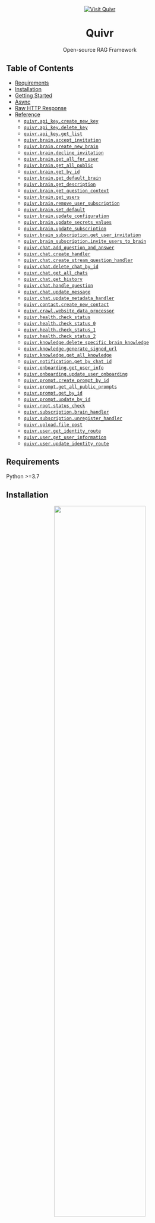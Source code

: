 <div align="center">

[![Visit Quivr](./header.png)](https://quivr.app)

# Quivr<a id="quivr"></a>

Open-source RAG Framework


</div>

## Table of Contents<a id="table-of-contents"></a>

<!-- toc -->

- [Requirements](#requirements)
- [Installation](#installation)
- [Getting Started](#getting-started)
- [Async](#async)
- [Raw HTTP Response](#raw-http-response)
- [Reference](#reference)
  * [`quivr.api_key.create_new_key`](#quivrapi_keycreate_new_key)
  * [`quivr.api_key.delete_key`](#quivrapi_keydelete_key)
  * [`quivr.api_key.get_list`](#quivrapi_keyget_list)
  * [`quivr.brain.accept_invitation`](#quivrbrainaccept_invitation)
  * [`quivr.brain.create_new_brain`](#quivrbraincreate_new_brain)
  * [`quivr.brain.decline_invitation`](#quivrbraindecline_invitation)
  * [`quivr.brain.get_all_for_user`](#quivrbrainget_all_for_user)
  * [`quivr.brain.get_all_public`](#quivrbrainget_all_public)
  * [`quivr.brain.get_by_id`](#quivrbrainget_by_id)
  * [`quivr.brain.get_default_brain`](#quivrbrainget_default_brain)
  * [`quivr.brain.get_description`](#quivrbrainget_description)
  * [`quivr.brain.get_question_context`](#quivrbrainget_question_context)
  * [`quivr.brain.get_users`](#quivrbrainget_users)
  * [`quivr.brain.remove_user_subscription`](#quivrbrainremove_user_subscription)
  * [`quivr.brain.set_default`](#quivrbrainset_default)
  * [`quivr.brain.update_configuration`](#quivrbrainupdate_configuration)
  * [`quivr.brain.update_secrets_values`](#quivrbrainupdate_secrets_values)
  * [`quivr.brain.update_subscription`](#quivrbrainupdate_subscription)
  * [`quivr.brain_subscription.get_user_invitation`](#quivrbrain_subscriptionget_user_invitation)
  * [`quivr.brain_subscription.invite_users_to_brain`](#quivrbrain_subscriptioninvite_users_to_brain)
  * [`quivr.chat.add_question_and_answer`](#quivrchatadd_question_and_answer)
  * [`quivr.chat.create_handler`](#quivrchatcreate_handler)
  * [`quivr.chat.create_stream_question_handler`](#quivrchatcreate_stream_question_handler)
  * [`quivr.chat.delete_chat_by_id`](#quivrchatdelete_chat_by_id)
  * [`quivr.chat.get_all_chats`](#quivrchatget_all_chats)
  * [`quivr.chat.get_history`](#quivrchatget_history)
  * [`quivr.chat.handle_question`](#quivrchathandle_question)
  * [`quivr.chat.update_message`](#quivrchatupdate_message)
  * [`quivr.chat.update_metadata_handler`](#quivrchatupdate_metadata_handler)
  * [`quivr.contact.create_new_contact`](#quivrcontactcreate_new_contact)
  * [`quivr.crawl.website_data_processor`](#quivrcrawlwebsite_data_processor)
  * [`quivr.health.check_status`](#quivrhealthcheck_status)
  * [`quivr.health.check_status_0`](#quivrhealthcheck_status_0)
  * [`quivr.health.check_status_1`](#quivrhealthcheck_status_1)
  * [`quivr.health.check_status_2`](#quivrhealthcheck_status_2)
  * [`quivr.knowledge.delete_specific_brain_knowledge`](#quivrknowledgedelete_specific_brain_knowledge)
  * [`quivr.knowledge.generate_signed_url`](#quivrknowledgegenerate_signed_url)
  * [`quivr.knowledge.get_all_knowledge`](#quivrknowledgeget_all_knowledge)
  * [`quivr.notification.get_by_chat_id`](#quivrnotificationget_by_chat_id)
  * [`quivr.onboarding.get_user_info`](#quivronboardingget_user_info)
  * [`quivr.onboarding.update_user_onboarding`](#quivronboardingupdate_user_onboarding)
  * [`quivr.prompt.create_prompt_by_id`](#quivrpromptcreate_prompt_by_id)
  * [`quivr.prompt.get_all_public_prompts`](#quivrpromptget_all_public_prompts)
  * [`quivr.prompt.get_by_id`](#quivrpromptget_by_id)
  * [`quivr.prompt.update_by_id`](#quivrpromptupdate_by_id)
  * [`quivr.root.status_check`](#quivrrootstatus_check)
  * [`quivr.subscription.brain_handler`](#quivrsubscriptionbrain_handler)
  * [`quivr.subscription.unregister_handler`](#quivrsubscriptionunregister_handler)
  * [`quivr.upload.file_post`](#quivruploadfile_post)
  * [`quivr.user.get_identity_route`](#quivruserget_identity_route)
  * [`quivr.user.get_user_information`](#quivruserget_user_information)
  * [`quivr.user.update_identity_route`](#quivruserupdate_identity_route)

<!-- tocstop -->

## Requirements<a id="requirements"></a>

Python >=3.7

## Installation<a id="installation"></a>
<div align="center">
  <a href="https://konfigthis.com/sdk-sign-up?company=Quivr&language=Python">
    <img src="https://raw.githubusercontent.com/konfig-dev/brand-assets/HEAD/cta-images/python-cta.png" width="70%">
  </a>
</div>

## Getting Started<a id="getting-started"></a>

```python
from pprint import pprint
from quivr_python_sdk import Quivr, ApiException

quivr = Quivr(

    access_token = 'YOUR_BEARER_TOKEN'
)

try:
    # Create Api Key
    create_new_key_response = quivr.api_key.create_new_key()
    print(create_new_key_response)
except ApiException as e:
    print("Exception when calling APIKeyApi.create_new_key: %s\n" % e)
    pprint(e.body)
    pprint(e.headers)
    pprint(e.status)
    pprint(e.reason)
    pprint(e.round_trip_time)
```

## Async<a id="async"></a>

`async` support is available by prepending `a` to any method.

```python

import asyncio
from pprint import pprint
from quivr_python_sdk import Quivr, ApiException

quivr = Quivr(

    access_token = 'YOUR_BEARER_TOKEN'
)

async def main():
    try:
        # Create Api Key
        create_new_key_response = await quivr.api_key.acreate_new_key()
        print(create_new_key_response)
    except ApiException as e:
        print("Exception when calling APIKeyApi.create_new_key: %s\n" % e)
        pprint(e.body)
        pprint(e.headers)
        pprint(e.status)
        pprint(e.reason)
        pprint(e.round_trip_time)

asyncio.run(main())
```

## Raw HTTP Response<a id="raw-http-response"></a>

To access raw HTTP response values, use the `.raw` namespace.

```python
from pprint import pprint
from quivr_python_sdk import Quivr, ApiException

quivr = Quivr(

    access_token = 'YOUR_BEARER_TOKEN'
)

try:
    # Create Api Key
    create_new_key_response = quivr.api_key.raw.create_new_key()
    pprint(create_new_key_response.body)
    pprint(create_new_key_response.body["api_key"])
    pprint(create_new_key_response.body["key_id"])
    pprint(create_new_key_response.body["days"])
    pprint(create_new_key_response.body["only_chat"])
    pprint(create_new_key_response.body["name"])
    pprint(create_new_key_response.body["creation_time"])
    pprint(create_new_key_response.body["is_active"])
    pprint(create_new_key_response.headers)
    pprint(create_new_key_response.status)
    pprint(create_new_key_response.round_trip_time)
except ApiException as e:
    print("Exception when calling APIKeyApi.create_new_key: %s\n" % e)
    pprint(e.body)
    pprint(e.headers)
    pprint(e.status)
    pprint(e.reason)
    pprint(e.round_trip_time)
```


## Reference<a id="reference"></a>
### `quivr.api_key.create_new_key`<a id="quivrapi_keycreate_new_key"></a>

Create new API key for the current user.

- `current_user`: The current authenticated user.
- Returns the newly created API key.

This endpoint generates a new API key for the current user. The API key is stored in the database and associated with
the user. It returns the newly created API key.

#### 🛠️ Usage<a id="🛠️-usage"></a>

```python
create_new_key_response = quivr.api_key.create_new_key()
```

#### 🔄 Return<a id="🔄-return"></a>

[`ApiKey`](./quivr_python_sdk/pydantic/api_key.py)

#### 🌐 Endpoint<a id="🌐-endpoint"></a>

`/api-key` `post`

[🔙 **Back to Table of Contents**](#table-of-contents)

---

### `quivr.api_key.delete_key`<a id="quivrapi_keydelete_key"></a>

Delete (deactivate) an API key for the current user.

- `key_id`: The ID of the API key to delete.

This endpoint deactivates and deletes the specified API key associated with the current user. The API key is marked
as inactive in the database.

#### 🛠️ Usage<a id="🛠️-usage"></a>

```python
delete_key_response = quivr.api_key.delete_key(
    key_id="key_id_example",
)
```

#### ⚙️ Parameters<a id="⚙️-parameters"></a>

##### key_id: `str`<a id="key_id-str"></a>

#### 🌐 Endpoint<a id="🌐-endpoint"></a>

`/api-key/{key_id}` `delete`

[🔙 **Back to Table of Contents**](#table-of-contents)

---

### `quivr.api_key.get_list`<a id="quivrapi_keyget_list"></a>

Get all active API keys for the current user.

- `current_user`: The current authenticated user.
- Returns a list of active API keys with their IDs and creation times.

This endpoint retrieves all the active API keys associated with the current user. It returns a list of API key objects
containing the key ID and creation time for each API key.

#### 🛠️ Usage<a id="🛠️-usage"></a>

```python
get_list_response = quivr.api_key.get_list()
```

#### 🔄 Return<a id="🔄-return"></a>

[`ApiKeyGetListResponse`](./quivr_python_sdk/pydantic/api_key_get_list_response.py)

#### 🌐 Endpoint<a id="🌐-endpoint"></a>

`/api-keys` `get`

[🔙 **Back to Table of Contents**](#table-of-contents)

---

### `quivr.brain.accept_invitation`<a id="quivrbrainaccept_invitation"></a>

Accept an invitation to a brain for a user. This function removes the
invitation from the subscription invitations and adds the user to the
brain users.

#### 🛠️ Usage<a id="🛠️-usage"></a>

```python
accept_invitation_response = quivr.brain.accept_invitation(
    brain_id="brain_id_example",
)
```

#### ⚙️ Parameters<a id="⚙️-parameters"></a>

##### brain_id: `str`<a id="brain_id-str"></a>

#### 🌐 Endpoint<a id="🌐-endpoint"></a>

`/brains/{brain_id}/subscription/accept` `post`

[🔙 **Back to Table of Contents**](#table-of-contents)

---

### `quivr.brain.create_new_brain`<a id="quivrbraincreate_new_brain"></a>

Create a new brain for the user.

#### 🛠️ Usage<a id="🛠️-usage"></a>

```python
create_new_brain_response = quivr.brain.create_new_brain(
    description="This is a description",
    name="Default brain",
    status="private",
    model="string_example",
    temperature=0,
    max_tokens=2000,
    prompt_id="046b6c7f-0b8a-43b9-b35d-6489e6daee91",
    brain_type="doc",
    brain_definition={
        "method": "GET",
        "url": "url_example",
        "secrets": [],
        "raw": False,
    },
    brain_secrets_values={},
    connected_brains_ids=[],
    integration={
        "integration_id": "integration_id_example",
        "settings": {},
    },
)
```

#### ⚙️ Parameters<a id="⚙️-parameters"></a>

##### description: `str`<a id="description-str"></a>

##### name: `Optional[str]`<a id="name-optionalstr"></a>

##### status: `Optional[str]`<a id="status-optionalstr"></a>

##### model: `Optional[str]`<a id="model-optionalstr"></a>

##### temperature: `Optional[Union[int, float]]`<a id="temperature-optionalunionint-float"></a>

##### max_tokens: `Optional[int]`<a id="max_tokens-optionalint"></a>

##### prompt_id: `Optional[str]`<a id="prompt_id-optionalstr"></a>

##### brain_type: [`BrainTypeNullable`](./quivr_python_sdk/type/brain_type_nullable.py)<a id="brain_type-braintypenullablequivr_python_sdktypebrain_type_nullablepy"></a>

##### brain_definition: [`CreateApiBrainDefinitionNullable`](./quivr_python_sdk/type/create_api_brain_definition_nullable.py)<a id="brain_definition-createapibraindefinitionnullablequivr_python_sdktypecreate_api_brain_definition_nullablepy"></a>


##### brain_secrets_values: `Optional[Dict[str, Union[bool, date, datetime, dict, float, int, list, str, None]]]`<a id="brain_secrets_values-optionaldictstr-unionbool-date-datetime-dict-float-int-list-str-none"></a>

##### connected_brains_ids: [`CreateBrainPropertiesConnectedBrainsIds`](./quivr_python_sdk/type/create_brain_properties_connected_brains_ids.py)<a id="connected_brains_ids-createbrainpropertiesconnectedbrainsidsquivr_python_sdktypecreate_brain_properties_connected_brains_idspy"></a>

##### integration: [`BrainIntegrationSettingsNullable`](./quivr_python_sdk/type/brain_integration_settings_nullable.py)<a id="integration-brainintegrationsettingsnullablequivr_python_sdktypebrain_integration_settings_nullablepy"></a>


#### ⚙️ Request Body<a id="⚙️-request-body"></a>

[`CreateBrainProperties`](./quivr_python_sdk/type/create_brain_properties.py)
#### 🌐 Endpoint<a id="🌐-endpoint"></a>

`/brains` `post`

[🔙 **Back to Table of Contents**](#table-of-contents)

---

### `quivr.brain.decline_invitation`<a id="quivrbraindecline_invitation"></a>

Decline an invitation to a brain for a user. This function removes the
invitation from the subscription invitations.

#### 🛠️ Usage<a id="🛠️-usage"></a>

```python
decline_invitation_response = quivr.brain.decline_invitation(
    brain_id="brain_id_example",
)
```

#### ⚙️ Parameters<a id="⚙️-parameters"></a>

##### brain_id: `str`<a id="brain_id-str"></a>

#### 🌐 Endpoint<a id="🌐-endpoint"></a>

`/brains/{brain_id}/subscription/decline` `post`

[🔙 **Back to Table of Contents**](#table-of-contents)

---

### `quivr.brain.get_all_for_user`<a id="quivrbrainget_all_for_user"></a>

Retrieve all brains for the current user.

#### 🛠️ Usage<a id="🛠️-usage"></a>

```python
get_all_for_user_response = quivr.brain.get_all_for_user()
```

#### 🌐 Endpoint<a id="🌐-endpoint"></a>

`/brains` `get`

[🔙 **Back to Table of Contents**](#table-of-contents)

---

### `quivr.brain.get_all_public`<a id="quivrbrainget_all_public"></a>

Retrieve all Quivr public brains.

#### 🛠️ Usage<a id="🛠️-usage"></a>

```python
get_all_public_response = quivr.brain.get_all_public()
```

#### 🔄 Return<a id="🔄-return"></a>

[`BrainGetAllPublicResponse`](./quivr_python_sdk/pydantic/brain_get_all_public_response.py)

#### 🌐 Endpoint<a id="🌐-endpoint"></a>

`/brains/public` `get`

[🔙 **Back to Table of Contents**](#table-of-contents)

---

### `quivr.brain.get_by_id`<a id="quivrbrainget_by_id"></a>

Retrieve details of a specific brain by its ID.

#### 🛠️ Usage<a id="🛠️-usage"></a>

```python
get_by_id_response = quivr.brain.get_by_id(
    brain_id="brain_id_example",
)
```

#### ⚙️ Parameters<a id="⚙️-parameters"></a>

##### brain_id: `str`<a id="brain_id-str"></a>

#### 🌐 Endpoint<a id="🌐-endpoint"></a>

`/brains/{brain_id}` `get`

[🔙 **Back to Table of Contents**](#table-of-contents)

---

### `quivr.brain.get_default_brain`<a id="quivrbrainget_default_brain"></a>

Retrieve or create the default brain for the current user.

#### 🛠️ Usage<a id="🛠️-usage"></a>

```python
get_default_brain_response = quivr.brain.get_default_brain()
```

#### 🌐 Endpoint<a id="🌐-endpoint"></a>

`/brains/default` `get`

[🔙 **Back to Table of Contents**](#table-of-contents)

---

### `quivr.brain.get_description`<a id="quivrbrainget_description"></a>

Retrieve the integration brain description.

#### 🛠️ Usage<a id="🛠️-usage"></a>

```python
get_description_response = quivr.brain.get_description()
```

#### 🔄 Return<a id="🔄-return"></a>

[`BrainGetDescriptionResponse`](./quivr_python_sdk/pydantic/brain_get_description_response.py)

#### 🌐 Endpoint<a id="🌐-endpoint"></a>

`/brains/integrations` `get`

[🔙 **Back to Table of Contents**](#table-of-contents)

---

### `quivr.brain.get_question_context`<a id="quivrbrainget_question_context"></a>

Retrieve the question context from a specific brain.

#### 🛠️ Usage<a id="🛠️-usage"></a>

```python
get_question_context_response = quivr.brain.get_question_context(
    question="string_example",
    brain_id="brain_id_example",
)
```

#### ⚙️ Parameters<a id="⚙️-parameters"></a>

##### question: `str`<a id="question-str"></a>

##### brain_id: `str`<a id="brain_id-str"></a>

#### ⚙️ Request Body<a id="⚙️-request-body"></a>

[`BrainQuestionRequest`](./quivr_python_sdk/type/brain_question_request.py)
#### 🌐 Endpoint<a id="🌐-endpoint"></a>

`/brains/{brain_id}/documents` `post`

[🔙 **Back to Table of Contents**](#table-of-contents)

---

### `quivr.brain.get_users`<a id="quivrbrainget_users"></a>

Get all users for a brain

#### 🛠️ Usage<a id="🛠️-usage"></a>

```python
get_users_response = quivr.brain.get_users(
    brain_id="brain_id_example",
)
```

#### ⚙️ Parameters<a id="⚙️-parameters"></a>

##### brain_id: `str`<a id="brain_id-str"></a>

#### 🌐 Endpoint<a id="🌐-endpoint"></a>

`/brains/{brain_id}/users` `get`

[🔙 **Back to Table of Contents**](#table-of-contents)

---

### `quivr.brain.remove_user_subscription`<a id="quivrbrainremove_user_subscription"></a>

Remove a user's subscription to a brain

#### 🛠️ Usage<a id="🛠️-usage"></a>

```python
remove_user_subscription_response = quivr.brain.remove_user_subscription(
    brain_id="brain_id_example",
)
```

#### ⚙️ Parameters<a id="⚙️-parameters"></a>

##### brain_id: `str`<a id="brain_id-str"></a>

#### 🌐 Endpoint<a id="🌐-endpoint"></a>

`/brains/{brain_id}/subscription` `delete`

[🔙 **Back to Table of Contents**](#table-of-contents)

---

### `quivr.brain.set_default`<a id="quivrbrainset_default"></a>

Set a brain as the default for the current user.

#### 🛠️ Usage<a id="🛠️-usage"></a>

```python
set_default_response = quivr.brain.set_default(
    brain_id="brain_id_example",
)
```

#### ⚙️ Parameters<a id="⚙️-parameters"></a>

##### brain_id: `str`<a id="brain_id-str"></a>

#### 🌐 Endpoint<a id="🌐-endpoint"></a>

`/brains/{brain_id}/default` `post`

[🔙 **Back to Table of Contents**](#table-of-contents)

---

### `quivr.brain.update_configuration`<a id="quivrbrainupdate_configuration"></a>

Update an existing brain's configuration.

#### 🛠️ Usage<a id="🛠️-usage"></a>

```python
update_configuration_response = quivr.brain.update_configuration(
    brain_id="brain_id_example",
    description="string_example",
    name="string_example",
    temperature=3.14,
    model="string_example",
    max_tokens=1,
    status="string_example",
    prompt_id="046b6c7f-0b8a-43b9-b35d-6489e6daee91",
    brain_definition={
        "brain_id": "brain_id_example",
        "method": "GET",
        "url": "url_example",
        "params": {
            "properties": [],
            "required": [],
        },
,
        "secrets": [
            {
                "name": "name_example",
                "type": "type_example",
            }
        ],
        "raw": False,
    },
    connected_brains_ids=[],
    integration={
        "settings": {},
    },
)
```

#### ⚙️ Parameters<a id="⚙️-parameters"></a>

##### brain_id: `str`<a id="brain_id-str"></a>

##### description: `Optional[str]`<a id="description-optionalstr"></a>

##### name: `Optional[str]`<a id="name-optionalstr"></a>

##### temperature: `Optional[Union[int, float]]`<a id="temperature-optionalunionint-float"></a>

##### model: `Optional[str]`<a id="model-optionalstr"></a>

##### max_tokens: `Optional[int]`<a id="max_tokens-optionalint"></a>

##### status: `Optional[str]`<a id="status-optionalstr"></a>

##### prompt_id: `Optional[str]`<a id="prompt_id-optionalstr"></a>

##### brain_definition: [`ApiBrainDefinitionEntityInputNullable`](./quivr_python_sdk/type/api_brain_definition_entity_input_nullable.py)<a id="brain_definition-apibraindefinitionentityinputnullablequivr_python_sdktypeapi_brain_definition_entity_input_nullablepy"></a>


##### connected_brains_ids: [`BrainUpdatablePropertiesConnectedBrainsIds`](./quivr_python_sdk/type/brain_updatable_properties_connected_brains_ids.py)<a id="connected_brains_ids-brainupdatablepropertiesconnectedbrainsidsquivr_python_sdktypebrain_updatable_properties_connected_brains_idspy"></a>

##### integration: [`BrainIntegrationUpdateSettingsNullable`](./quivr_python_sdk/type/brain_integration_update_settings_nullable.py)<a id="integration-brainintegrationupdatesettingsnullablequivr_python_sdktypebrain_integration_update_settings_nullablepy"></a>


#### ⚙️ Request Body<a id="⚙️-request-body"></a>

[`BrainUpdatableProperties`](./quivr_python_sdk/type/brain_updatable_properties.py)
#### 🌐 Endpoint<a id="🌐-endpoint"></a>

`/brains/{brain_id}` `put`

[🔙 **Back to Table of Contents**](#table-of-contents)

---

### `quivr.brain.update_secrets_values`<a id="quivrbrainupdate_secrets_values"></a>

Update an existing brain's secrets.

#### 🛠️ Usage<a id="🛠️-usage"></a>

```python
update_secrets_values_response = quivr.brain.update_secrets_values(
    brain_id="brain_id_example",
)
```

#### ⚙️ Parameters<a id="⚙️-parameters"></a>

##### brain_id: `str`<a id="brain_id-str"></a>

#### ⚙️ Request Body<a id="⚙️-request-body"></a>

[`BrainUpdateSecretsValuesRequest`](./quivr_python_sdk/type/brain_update_secrets_values_request.py)
#### 🌐 Endpoint<a id="🌐-endpoint"></a>

`/brains/{brain_id}/secrets-values` `put`

[🔙 **Back to Table of Contents**](#table-of-contents)

---

### `quivr.brain.update_subscription`<a id="quivrbrainupdate_subscription"></a>

Update Brain Subscription

#### 🛠️ Usage<a id="🛠️-usage"></a>

```python
update_subscription_response = quivr.brain.update_subscription(
    email="string_example",
    brain_id="brain_id_example",
    rights="string_example",
)
```

#### ⚙️ Parameters<a id="⚙️-parameters"></a>

##### email: `str`<a id="email-str"></a>

##### brain_id: `str`<a id="brain_id-str"></a>

##### rights: `Optional[str]`<a id="rights-optionalstr"></a>

#### ⚙️ Request Body<a id="⚙️-request-body"></a>

[`BrainSubscriptionUpdatableProperties`](./quivr_python_sdk/type/brain_subscription_updatable_properties.py)
#### 🌐 Endpoint<a id="🌐-endpoint"></a>

`/brains/{brain_id}/subscription` `put`

[🔙 **Back to Table of Contents**](#table-of-contents)

---

### `quivr.brain_subscription.get_user_invitation`<a id="quivrbrain_subscriptionget_user_invitation"></a>

Get an invitation to a brain for a user. This function checks if the user
has been invited to the brain and returns the invitation status.

#### 🛠️ Usage<a id="🛠️-usage"></a>

```python
get_user_invitation_response = quivr.brain_subscription.get_user_invitation(
    brain_id="brain_id_example",
)
```

#### ⚙️ Parameters<a id="⚙️-parameters"></a>

##### brain_id: `str`<a id="brain_id-str"></a>

#### 🌐 Endpoint<a id="🌐-endpoint"></a>

`/brains/{brain_id}/subscription` `get`

[🔙 **Back to Table of Contents**](#table-of-contents)

---

### `quivr.brain_subscription.invite_users_to_brain`<a id="quivrbrain_subscriptioninvite_users_to_brain"></a>

Invite multiple users to a brain by their emails. This function creates
or updates a brain subscription invitation for each user and sends an
invitation email to each user.

#### 🛠️ Usage<a id="🛠️-usage"></a>

```python
invite_users_to_brain_response = quivr.brain_subscription.invite_users_to_brain(
    body=[
        {}
    ],
    brain_id="brain_id_example",
    origin="string_example",
)
```

#### ⚙️ Parameters<a id="⚙️-parameters"></a>

##### brain_id: `str`<a id="brain_id-str"></a>

##### origin: `Optional[str]`<a id="origin-optionalstr"></a>

##### requestBody: [`BrainSubscriptionInviteUsersToBrainRequest`](./quivr_python_sdk/type/brain_subscription_invite_users_to_brain_request.py)<a id="requestbody-brainsubscriptioninviteuserstobrainrequestquivr_python_sdktypebrain_subscription_invite_users_to_brain_requestpy"></a>

#### 🌐 Endpoint<a id="🌐-endpoint"></a>

`/brains/{brain_id}/subscription` `post`

[🔙 **Back to Table of Contents**](#table-of-contents)

---

### `quivr.chat.add_question_and_answer`<a id="quivrchatadd_question_and_answer"></a>

Add a new question and anwser to the chat.

#### 🛠️ Usage<a id="🛠️-usage"></a>

```python
add_question_and_answer_response = quivr.chat.add_question_and_answer(
    question="string_example",
    answer="string_example",
    chat_id="chat_id_example",
)
```

#### ⚙️ Parameters<a id="⚙️-parameters"></a>

##### question: `str`<a id="question-str"></a>

##### answer: `str`<a id="answer-str"></a>

##### chat_id: `str`<a id="chat_id-str"></a>

#### ⚙️ Request Body<a id="⚙️-request-body"></a>

[`QuestionAndAnswer`](./quivr_python_sdk/type/question_and_answer.py)
#### 🔄 Return<a id="🔄-return"></a>

[`ChatNullable`](./quivr_python_sdk/pydantic/chat_nullable.py)

#### 🌐 Endpoint<a id="🌐-endpoint"></a>

`/chat/{chat_id}/question/answer` `post`

[🔙 **Back to Table of Contents**](#table-of-contents)

---

### `quivr.chat.create_handler`<a id="quivrchatcreate_handler"></a>

Create a new chat with initial chat messages.

#### 🛠️ Usage<a id="🛠️-usage"></a>

```python
create_handler_response = quivr.chat.create_handler(
    name="string_example",
)
```

#### ⚙️ Parameters<a id="⚙️-parameters"></a>

##### name: `str`<a id="name-str"></a>

#### ⚙️ Request Body<a id="⚙️-request-body"></a>

[`CreateChatProperties`](./quivr_python_sdk/type/create_chat_properties.py)
#### 🌐 Endpoint<a id="🌐-endpoint"></a>

`/chat` `post`

[🔙 **Back to Table of Contents**](#table-of-contents)

---

### `quivr.chat.create_stream_question_handler`<a id="quivrchatcreate_stream_question_handler"></a>

Create Stream Question Handler

#### 🛠️ Usage<a id="🛠️-usage"></a>

```python
create_stream_question_handler_response = quivr.chat.create_stream_question_handler(
    question="string_example",
    chat_id="chat_id_example",
    model="string_example",
    temperature=3.14,
    max_tokens=1,
    brain_id="046b6c7f-0b8a-43b9-b35d-6489e6daee91",
    prompt_id="046b6c7f-0b8a-43b9-b35d-6489e6daee91",
    brain_id="046b6c7f-0b8a-43b9-b35d-6489e6daee91",
)
```

#### ⚙️ Parameters<a id="⚙️-parameters"></a>

##### chat_id: `str`<a id="chat_id-str"></a>

##### brain_id: `Optional[str]`<a id="brain_id-optionalstr"></a>

##### requestBody: [`ChatQuestion`](./quivr_python_sdk/type/chat_question.py)<a id="requestbody-chatquestionquivr_python_sdktypechat_questionpy"></a>

#### 🌐 Endpoint<a id="🌐-endpoint"></a>

`/chat/{chat_id}/question/stream` `post`

[🔙 **Back to Table of Contents**](#table-of-contents)

---

### `quivr.chat.delete_chat_by_id`<a id="quivrchatdelete_chat_by_id"></a>

Delete a specific chat by chat ID.

#### 🛠️ Usage<a id="🛠️-usage"></a>

```python
delete_chat_by_id_response = quivr.chat.delete_chat_by_id(
    chat_id="chat_id_example",
)
```

#### ⚙️ Parameters<a id="⚙️-parameters"></a>

##### chat_id: `str`<a id="chat_id-str"></a>

#### 🌐 Endpoint<a id="🌐-endpoint"></a>

`/chat/{chat_id}` `delete`

[🔙 **Back to Table of Contents**](#table-of-contents)

---

### `quivr.chat.get_all_chats`<a id="quivrchatget_all_chats"></a>

Retrieve all chats for the current user.

- `current_user`: The current authenticated user.
- Returns a list of all chats for the user.

This endpoint retrieves all the chats associated with the current authenticated user. It returns a list of chat objects
containing the chat ID and chat name for each chat.

#### 🛠️ Usage<a id="🛠️-usage"></a>

```python
get_all_chats_response = quivr.chat.get_all_chats()
```

#### 🌐 Endpoint<a id="🌐-endpoint"></a>

`/chat` `get`

[🔙 **Back to Table of Contents**](#table-of-contents)

---

### `quivr.chat.get_history`<a id="quivrchatget_history"></a>

Get Chat History Handler

#### 🛠️ Usage<a id="🛠️-usage"></a>

```python
get_history_response = quivr.chat.get_history(
    chat_id="chat_id_example",
)
```

#### ⚙️ Parameters<a id="⚙️-parameters"></a>

##### chat_id: `str`<a id="chat_id-str"></a>

#### 🔄 Return<a id="🔄-return"></a>

[`ChatGetHistoryResponse`](./quivr_python_sdk/pydantic/chat_get_history_response.py)

#### 🌐 Endpoint<a id="🌐-endpoint"></a>

`/chat/{chat_id}/history` `get`

[🔙 **Back to Table of Contents**](#table-of-contents)

---

### `quivr.chat.handle_question`<a id="quivrchathandle_question"></a>

Create Question Handler

#### 🛠️ Usage<a id="🛠️-usage"></a>

```python
handle_question_response = quivr.chat.handle_question(
    question="string_example",
    chat_id="chat_id_example",
    model="string_example",
    temperature=3.14,
    max_tokens=1,
    brain_id="046b6c7f-0b8a-43b9-b35d-6489e6daee91",
    prompt_id="046b6c7f-0b8a-43b9-b35d-6489e6daee91",
    brain_id="046b6c7f-0b8a-43b9-b35d-6489e6daee91",
)
```

#### ⚙️ Parameters<a id="⚙️-parameters"></a>

##### chat_id: `str`<a id="chat_id-str"></a>

##### brain_id: `Optional[str]`<a id="brain_id-optionalstr"></a>

##### requestBody: [`ChatQuestion`](./quivr_python_sdk/type/chat_question.py)<a id="requestbody-chatquestionquivr_python_sdktypechat_questionpy"></a>

#### 🌐 Endpoint<a id="🌐-endpoint"></a>

`/chat/{chat_id}/question` `post`

[🔙 **Back to Table of Contents**](#table-of-contents)

---

### `quivr.chat.update_message`<a id="quivrchatupdate_message"></a>

Update Chat Message

#### 🛠️ Usage<a id="🛠️-usage"></a>

```python
update_message_response = quivr.chat.update_message(
    thumbs=True,
    chat_id="chat_id_example",
    message_id="message_id_example",
)
```

#### ⚙️ Parameters<a id="⚙️-parameters"></a>

##### thumbs: `Optional[bool]`<a id="thumbs-optionalbool"></a>

##### chat_id: `str`<a id="chat_id-str"></a>

##### message_id: `str`<a id="message_id-str"></a>

#### ⚙️ Request Body<a id="⚙️-request-body"></a>

[`ChatMessageProperties`](./quivr_python_sdk/type/chat_message_properties.py)
#### 🌐 Endpoint<a id="🌐-endpoint"></a>

`/chat/{chat_id}/{message_id}` `put`

[🔙 **Back to Table of Contents**](#table-of-contents)

---

### `quivr.chat.update_metadata_handler`<a id="quivrchatupdate_metadata_handler"></a>

Update chat attributes

#### 🛠️ Usage<a id="🛠️-usage"></a>

```python
update_metadata_handler_response = quivr.chat.update_metadata_handler(
    chat_id="chat_id_example",
    chat_name="string_example",
)
```

#### ⚙️ Parameters<a id="⚙️-parameters"></a>

##### chat_id: `str`<a id="chat_id-str"></a>

##### chat_name: `Optional[str]`<a id="chat_name-optionalstr"></a>

#### ⚙️ Request Body<a id="⚙️-request-body"></a>

[`ChatUpdatableProperties`](./quivr_python_sdk/type/chat_updatable_properties.py)
#### 🌐 Endpoint<a id="🌐-endpoint"></a>

`/chat/{chat_id}/metadata` `put`

[🔙 **Back to Table of Contents**](#table-of-contents)

---

### `quivr.contact.create_new_contact`<a id="quivrcontactcreate_new_contact"></a>

Post Contact

#### 🛠️ Usage<a id="🛠️-usage"></a>

```python
create_new_contact_response = quivr.contact.create_new_contact(
    customer_email="string_example",
    content="string_example",
)
```

#### ⚙️ Parameters<a id="⚙️-parameters"></a>

##### customer_email: `str`<a id="customer_email-str"></a>

##### content: `str`<a id="content-str"></a>

#### ⚙️ Request Body<a id="⚙️-request-body"></a>

[`ContactMessage`](./quivr_python_sdk/type/contact_message.py)
#### 🌐 Endpoint<a id="🌐-endpoint"></a>

`/contact` `post`

[🔙 **Back to Table of Contents**](#table-of-contents)

---

### `quivr.crawl.website_data_processor`<a id="quivrcrawlwebsite_data_processor"></a>

Crawl a website and process the crawled data.

#### 🛠️ Usage<a id="🛠️-usage"></a>

```python
website_data_processor_response = quivr.crawl.website_data_processor(
    url="string_example",
    brain_id="brain_id_example",
    js=False,
    depth=1,
    max_pages=100,
    max_time=60,
    chat_id="046b6c7f-0b8a-43b9-b35d-6489e6daee91",
)
```

#### ⚙️ Parameters<a id="⚙️-parameters"></a>

##### url: `str`<a id="url-str"></a>

##### brain_id: `str`<a id="brain_id-str"></a>

The ID of the brain

##### js: `bool`<a id="js-bool"></a>

##### depth: `int`<a id="depth-int"></a>

##### max_pages: `int`<a id="max_pages-int"></a>

##### max_time: `int`<a id="max_time-int"></a>

##### chat_id: `Optional[str]`<a id="chat_id-optionalstr"></a>

The ID of the chat

#### ⚙️ Request Body<a id="⚙️-request-body"></a>

[`CrawlWebsite`](./quivr_python_sdk/type/crawl_website.py)
#### 🌐 Endpoint<a id="🌐-endpoint"></a>

`/crawl` `post`

[🔙 **Back to Table of Contents**](#table-of-contents)

---

### `quivr.health.check_status`<a id="quivrhealthcheck_status"></a>

Healthz

#### 🛠️ Usage<a id="🛠️-usage"></a>

```python
check_status_response = quivr.health.check_status()
```

#### 🌐 Endpoint<a id="🌐-endpoint"></a>

`/chat/healthz` `get`

[🔙 **Back to Table of Contents**](#table-of-contents)

---

### `quivr.health.check_status_0`<a id="quivrhealthcheck_status_0"></a>

Healthz

#### 🛠️ Usage<a id="🛠️-usage"></a>

```python
check_status_0_response = quivr.health.check_status_0()
```

#### 🌐 Endpoint<a id="🌐-endpoint"></a>

`/crawl/healthz` `get`

[🔙 **Back to Table of Contents**](#table-of-contents)

---

### `quivr.health.check_status_1`<a id="quivrhealthcheck_status_1"></a>

Healthz

#### 🛠️ Usage<a id="🛠️-usage"></a>

```python
check_status_1_response = quivr.health.check_status_1()
```

#### 🌐 Endpoint<a id="🌐-endpoint"></a>

`/healthz` `get`

[🔙 **Back to Table of Contents**](#table-of-contents)

---

### `quivr.health.check_status_2`<a id="quivrhealthcheck_status_2"></a>

Healthz

#### 🛠️ Usage<a id="🛠️-usage"></a>

```python
check_status_2_response = quivr.health.check_status_2()
```

#### 🌐 Endpoint<a id="🌐-endpoint"></a>

`/upload/healthz` `get`

[🔙 **Back to Table of Contents**](#table-of-contents)

---

### `quivr.knowledge.delete_specific_brain_knowledge`<a id="quivrknowledgedelete_specific_brain_knowledge"></a>

Delete a specific knowledge from a brain.

#### 🛠️ Usage<a id="🛠️-usage"></a>

```python
delete_specific_brain_knowledge_response = quivr.knowledge.delete_specific_brain_knowledge(
    knowledge_id="knowledge_id_example",
    brain_id="brain_id_example",
)
```

#### ⚙️ Parameters<a id="⚙️-parameters"></a>

##### knowledge_id: `str`<a id="knowledge_id-str"></a>

##### brain_id: `str`<a id="brain_id-str"></a>

#### 🌐 Endpoint<a id="🌐-endpoint"></a>

`/knowledge/{knowledge_id}` `delete`

[🔙 **Back to Table of Contents**](#table-of-contents)

---

### `quivr.knowledge.generate_signed_url`<a id="quivrknowledgegenerate_signed_url"></a>

Generate a signed url to download the file from storage.

#### 🛠️ Usage<a id="🛠️-usage"></a>

```python
generate_signed_url_response = quivr.knowledge.generate_signed_url(
    knowledge_id="knowledge_id_example",
)
```

#### ⚙️ Parameters<a id="⚙️-parameters"></a>

##### knowledge_id: `str`<a id="knowledge_id-str"></a>

#### 🌐 Endpoint<a id="🌐-endpoint"></a>

`/knowledge/{knowledge_id}/signed_download_url` `get`

[🔙 **Back to Table of Contents**](#table-of-contents)

---

### `quivr.knowledge.get_all_knowledge`<a id="quivrknowledgeget_all_knowledge"></a>

Retrieve and list all the knowledge in a brain.

#### 🛠️ Usage<a id="🛠️-usage"></a>

```python
get_all_knowledge_response = quivr.knowledge.get_all_knowledge(
    brain_id="brain_id_example",
)
```

#### ⚙️ Parameters<a id="⚙️-parameters"></a>

##### brain_id: `str`<a id="brain_id-str"></a>

The ID of the brain

#### 🌐 Endpoint<a id="🌐-endpoint"></a>

`/knowledge` `get`

[🔙 **Back to Table of Contents**](#table-of-contents)

---

### `quivr.notification.get_by_chat_id`<a id="quivrnotificationget_by_chat_id"></a>

Get notifications by chat_id

#### 🛠️ Usage<a id="🛠️-usage"></a>

```python
get_by_chat_id_response = quivr.notification.get_by_chat_id(
    chat_id="chat_id_example",
)
```

#### ⚙️ Parameters<a id="⚙️-parameters"></a>

##### chat_id: `str`<a id="chat_id-str"></a>

#### 🌐 Endpoint<a id="🌐-endpoint"></a>

`/notifications/{chat_id}` `get`

[🔙 **Back to Table of Contents**](#table-of-contents)

---

### `quivr.onboarding.get_user_info`<a id="quivronboardingget_user_info"></a>

Get user onboarding information for the current user

#### 🛠️ Usage<a id="🛠️-usage"></a>

```python
get_user_info_response = quivr.onboarding.get_user_info()
```

#### 🔄 Return<a id="🔄-return"></a>

[`OnboardingStatesNullable`](./quivr_python_sdk/pydantic/onboarding_states_nullable.py)

#### 🌐 Endpoint<a id="🌐-endpoint"></a>

`/onboarding` `get`

[🔙 **Back to Table of Contents**](#table-of-contents)

---

### `quivr.onboarding.update_user_onboarding`<a id="quivronboardingupdate_user_onboarding"></a>

Update user onboarding information for the current user

#### 🛠️ Usage<a id="🛠️-usage"></a>

```python
update_user_onboarding_response = quivr.onboarding.update_user_onboarding(
    onboarding_a=True,
    onboarding_b1=True,
    onboarding_b2=True,
    onboarding_b3=True,
)
```

#### ⚙️ Parameters<a id="⚙️-parameters"></a>

##### onboarding_a: `Optional[bool]`<a id="onboarding_a-optionalbool"></a>

##### onboarding_b1: `Optional[bool]`<a id="onboarding_b1-optionalbool"></a>

##### onboarding_b2: `Optional[bool]`<a id="onboarding_b2-optionalbool"></a>

##### onboarding_b3: `Optional[bool]`<a id="onboarding_b3-optionalbool"></a>

#### ⚙️ Request Body<a id="⚙️-request-body"></a>

[`OnboardingUpdatableProperties`](./quivr_python_sdk/type/onboarding_updatable_properties.py)
#### 🔄 Return<a id="🔄-return"></a>

[`OnboardingStates`](./quivr_python_sdk/pydantic/onboarding_states.py)

#### 🌐 Endpoint<a id="🌐-endpoint"></a>

`/onboarding` `put`

[🔙 **Back to Table of Contents**](#table-of-contents)

---

### `quivr.prompt.create_prompt_by_id`<a id="quivrpromptcreate_prompt_by_id"></a>

Create a prompt by its id

#### 🛠️ Usage<a id="🛠️-usage"></a>

```python
create_prompt_by_id_response = quivr.prompt.create_prompt_by_id(
    title="string_example",
    content="string_example",
    status="private",
)
```

#### ⚙️ Parameters<a id="⚙️-parameters"></a>

##### title: `str`<a id="title-str"></a>

##### content: `str`<a id="content-str"></a>

##### status: [`PromptStatusEnum`](./quivr_python_sdk/type/prompt_status_enum.py)<a id="status-promptstatusenumquivr_python_sdktypeprompt_status_enumpy"></a>

#### ⚙️ Request Body<a id="⚙️-request-body"></a>

[`CreatePromptProperties`](./quivr_python_sdk/type/create_prompt_properties.py)
#### 🔄 Return<a id="🔄-return"></a>

[`PromptNullable`](./quivr_python_sdk/pydantic/prompt_nullable.py)

#### 🌐 Endpoint<a id="🌐-endpoint"></a>

`/prompts` `post`

[🔙 **Back to Table of Contents**](#table-of-contents)

---

### `quivr.prompt.get_all_public_prompts`<a id="quivrpromptget_all_public_prompts"></a>

Retrieve all public prompt

#### 🛠️ Usage<a id="🛠️-usage"></a>

```python
get_all_public_prompts_response = quivr.prompt.get_all_public_prompts()
```

#### 🔄 Return<a id="🔄-return"></a>

[`PromptGetAllPublicPromptsResponse`](./quivr_python_sdk/pydantic/prompt_get_all_public_prompts_response.py)

#### 🌐 Endpoint<a id="🌐-endpoint"></a>

`/prompts` `get`

[🔙 **Back to Table of Contents**](#table-of-contents)

---

### `quivr.prompt.get_by_id`<a id="quivrpromptget_by_id"></a>

Retrieve a prompt by its id

#### 🛠️ Usage<a id="🛠️-usage"></a>

```python
get_by_id_response = quivr.prompt.get_by_id(
    prompt_id="prompt_id_example",
)
```

#### ⚙️ Parameters<a id="⚙️-parameters"></a>

##### prompt_id: `str`<a id="prompt_id-str"></a>

#### 🔄 Return<a id="🔄-return"></a>

[`PromptNullable`](./quivr_python_sdk/pydantic/prompt_nullable.py)

#### 🌐 Endpoint<a id="🌐-endpoint"></a>

`/prompts/{prompt_id}` `get`

[🔙 **Back to Table of Contents**](#table-of-contents)

---

### `quivr.prompt.update_by_id`<a id="quivrpromptupdate_by_id"></a>

Update a prompt by its id

#### 🛠️ Usage<a id="🛠️-usage"></a>

```python
update_by_id_response = quivr.prompt.update_by_id(
    prompt_id="prompt_id_example",
    title="string_example",
    content="string_example",
    status="private",
)
```

#### ⚙️ Parameters<a id="⚙️-parameters"></a>

##### prompt_id: `str`<a id="prompt_id-str"></a>

##### title: `Optional[str]`<a id="title-optionalstr"></a>

##### content: `Optional[str]`<a id="content-optionalstr"></a>

##### status: [`PromptStatusEnumNullable`](./quivr_python_sdk/type/prompt_status_enum_nullable.py)<a id="status-promptstatusenumnullablequivr_python_sdktypeprompt_status_enum_nullablepy"></a>

#### ⚙️ Request Body<a id="⚙️-request-body"></a>

[`PromptUpdatableProperties`](./quivr_python_sdk/type/prompt_updatable_properties.py)
#### 🔄 Return<a id="🔄-return"></a>

[`PromptNullable`](./quivr_python_sdk/pydantic/prompt_nullable.py)

#### 🌐 Endpoint<a id="🌐-endpoint"></a>

`/prompts/{prompt_id}` `put`

[🔙 **Back to Table of Contents**](#table-of-contents)

---

### `quivr.root.status_check`<a id="quivrrootstatus_check"></a>

Root endpoint to check the status of the API.

#### 🛠️ Usage<a id="🛠️-usage"></a>

```python
status_check_response = quivr.root.status_check()
```

#### 🌐 Endpoint<a id="🌐-endpoint"></a>

`/` `get`

[🔙 **Back to Table of Contents**](#table-of-contents)

---

### `quivr.subscription.brain_handler`<a id="quivrsubscriptionbrain_handler"></a>

Subscribe to a public brain

#### 🛠️ Usage<a id="🛠️-usage"></a>

```python
brain_handler_response = quivr.subscription.brain_handler(
    brain_id="brain_id_example",
)
```

#### ⚙️ Parameters<a id="⚙️-parameters"></a>

##### brain_id: `str`<a id="brain_id-str"></a>

#### ⚙️ Request Body<a id="⚙️-request-body"></a>

`Dict[str, Union[bool, date, datetime, dict, float, int, list, str, None]]`
#### 🌐 Endpoint<a id="🌐-endpoint"></a>

`/brains/{brain_id}/subscribe` `post`

[🔙 **Back to Table of Contents**](#table-of-contents)

---

### `quivr.subscription.unregister_handler`<a id="quivrsubscriptionunregister_handler"></a>

Unsubscribe from a brain

#### 🛠️ Usage<a id="🛠️-usage"></a>

```python
unregister_handler_response = quivr.subscription.unregister_handler(
    brain_id="brain_id_example",
)
```

#### ⚙️ Parameters<a id="⚙️-parameters"></a>

##### brain_id: `str`<a id="brain_id-str"></a>

#### 🌐 Endpoint<a id="🌐-endpoint"></a>

`/brains/{brain_id}/unsubscribe` `post`

[🔙 **Back to Table of Contents**](#table-of-contents)

---

### `quivr.upload.file_post`<a id="quivruploadfile_post"></a>

Upload File

#### 🛠️ Usage<a id="🛠️-usage"></a>

```python
file_post_response = quivr.upload.file_post(
    brain_id="brain_id_example",
    upload_file=open('/path/to/file', 'rb'),
    chat_id="046b6c7f-0b8a-43b9-b35d-6489e6daee91",
)
```

#### ⚙️ Parameters<a id="⚙️-parameters"></a>

##### brain_id: `str`<a id="brain_id-str"></a>

The ID of the brain

##### upload_file: `IO`<a id="upload_file-io"></a>

##### chat_id: `Optional[str]`<a id="chat_id-optionalstr"></a>

The ID of the chat

#### ⚙️ Request Body<a id="⚙️-request-body"></a>

[`BodyUploadFileUploadPost`](./quivr_python_sdk/type/body_upload_file_upload_post.py)
#### 🌐 Endpoint<a id="🌐-endpoint"></a>

`/upload` `post`

[🔙 **Back to Table of Contents**](#table-of-contents)

---

### `quivr.user.get_identity_route`<a id="quivruserget_identity_route"></a>

Get user identity.

#### 🛠️ Usage<a id="🛠️-usage"></a>

```python
get_identity_route_response = quivr.user.get_identity_route()
```

#### 🔄 Return<a id="🔄-return"></a>

[`UserIdentity`](./quivr_python_sdk/pydantic/user_identity.py)

#### 🌐 Endpoint<a id="🌐-endpoint"></a>

`/user/identity` `get`

[🔙 **Back to Table of Contents**](#table-of-contents)

---

### `quivr.user.get_user_information`<a id="quivruserget_user_information"></a>

Get user information and statistics.

- `current_user`: The current authenticated user.
- Returns the user's email, maximum brain size, current brain size, maximum requests number, requests statistics, and the current date.

This endpoint retrieves information and statistics about the authenticated user. It includes the user's email, maximum brain size,
current brain size, maximum requests number, requests statistics, and the current date. The brain size is calculated based on the
user's uploaded vectors, and the maximum brain size is obtained from the environment variables. The requests statistics provide
information about the user's API usage.

#### 🛠️ Usage<a id="🛠️-usage"></a>

```python
get_user_information_response = quivr.user.get_user_information()
```

#### 🌐 Endpoint<a id="🌐-endpoint"></a>

`/user` `get`

[🔙 **Back to Table of Contents**](#table-of-contents)

---

### `quivr.user.update_identity_route`<a id="quivruserupdate_identity_route"></a>

Update user identity.

#### 🛠️ Usage<a id="🛠️-usage"></a>

```python
update_identity_route_response = quivr.user.update_identity_route(
    username="string_example",
    company="string_example",
    onboarded=True,
    company_size="string_example",
    usage_purpose="string_example",
)
```

#### ⚙️ Parameters<a id="⚙️-parameters"></a>

##### username: `Optional[str]`<a id="username-optionalstr"></a>

##### company: `Optional[str]`<a id="company-optionalstr"></a>

##### onboarded: `Optional[bool]`<a id="onboarded-optionalbool"></a>

##### company_size: `Optional[str]`<a id="company_size-optionalstr"></a>

##### usage_purpose: `Optional[str]`<a id="usage_purpose-optionalstr"></a>

#### ⚙️ Request Body<a id="⚙️-request-body"></a>

[`UserUpdatableProperties`](./quivr_python_sdk/type/user_updatable_properties.py)
#### 🔄 Return<a id="🔄-return"></a>

[`UserIdentity`](./quivr_python_sdk/pydantic/user_identity.py)

#### 🌐 Endpoint<a id="🌐-endpoint"></a>

`/user/identity` `put`

[🔙 **Back to Table of Contents**](#table-of-contents)

---


## Author<a id="author"></a>
This Python package is automatically generated by [Konfig](https://konfigthis.com)
